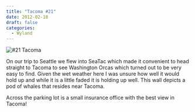 ```yaml
---
title: "Tacoma #21"
date: 2012-02-18
draft: false
categories:
  - Wyland
---
```

![#21 Tacoma](../images/21-tacoma.jpg)

On our trip to Seattle we flew into SeaTac which made it convenient to head straight to Tacoma to see Washington Orcas which turned out to be very easy to find. Given the wet weather here I was unsure how well it would hold up and while it is a little faded it is holding up well. This wall depicts a pod of whales that resides near Tacoma.

Across the parking lot is a small insurance office with the best view in Tacoma!
